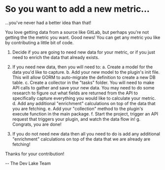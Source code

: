 # So you want to add a new metric...
...you've never had a better idea than that!

You love getting data from a source like GitLab, but perhaps you're not getting the the metric you want. Good news! You can get any metric you like by contributing a little bit of code.

1. Decide if you are going to need new data for your metric, or if you just need to enrich the data that already exists.

2.  If you need new data, then you will need to:
  a.  Create a model for the data you'd like to capture. 
  b.  Add your new model to the plugin's init file. This will allow GORM to 
      auto-migrate the definition to create a new DB table.
  c.  Create a collector in the "tasks" folder. You will need to make API calls to gather and save your new data. 
      You may need to do some research to figure out what fields are returned from the API to specifically capture
      everything you would like to calculate your metric.
  d.  Add any additional "enrichment" calculations on top of the data that you are fetching.
  e.  Add your "collection" method to the plugin's execute function in the main package.
  f.  Start the project, trigger an API request that triggers your plugin, and watch the data flow in!
  g.  Congrats, you are done!

3.  If you do not need new data then all you need to do is add any additional "enrichment" calculations on top of the data that 
    we are already are fetching!

Thanks for your contribution!

-- The Dev Lake Team


